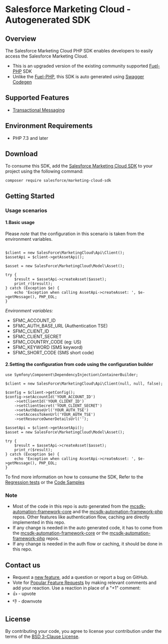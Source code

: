 # Salesforce Marketing Cloud - Autogenerated SDK

## Overview

The Salesforce Marketing Cloud PHP SDK enables developers to easily access the Salesforce Marketing Cloud.

- This is an upgraded version of the existing community supported [Fuel-PHP](https://github.com/salesforce-marketingcloud/FuelSDK-PHP) SDK
- Unlike the [Fuel-PHP](https://github.com/salesforce-marketingcloud/FuelSDK-PHP), this SDK is auto generated using [Swagger Codegen](https://github.com/swagger-api/swagger-codegen)

## Supported Features

- [Transactional Messaging](https://developer.salesforce.com/docs/atlas.en-us.mc-apis.meta/mc-apis/transactional-messaging-api.htm)

## Environment Requirements

- PHP 7.3 and later

## Download

To consume this SDK, add the [Salesforce Marketing Cloud SDK](https://packagist.org/packages/salesforce-marketingcloud/mcsdk-automation-php) to your project using the following command:

```composer require salesforce/marketing-cloud-sdk```

## Getting Started

### Usage scenarios
#### 1.Basic usage

Please *note* that the configuration in this scenario is taken from the environment variables.
```

$client = new SalesForce\MarketingCloud\Api\Client();
$assetApi = $client->getAssetApi();

$asset = new SalesForce\MarketingCloud\Model\Asset();

try {
    $result = $assetApi->createAsset($asset);
    print_r($result);
} catch (Exception $e) {
    echo 'Exception when calling AssetApi->createAsset: ', $e->getMessage(), PHP_EOL;
}
```

*Environment variables:*
* SFMC_ACCOUNT_ID
* SFMC_AUTH_BASE_URL  (Authentication TSE)
* SFMC_CLIENT_ID
* SFMC_CLIENT_SECRET
* SFMC_COUNTRY_CODE   (eg: US)
* SFMC_KEYWORD        (SMS keyword)
* SFMC_SHORT_CODE     (SMS short code)

#### 2.Setting the configuration from code using the configuration builder
```
use Symfony\Component\DependencyInjection\ContainerBuilder;

$client = new SalesForce\MarketingCloud\Api\Client(null, null, false);

$config = $client->getConfig();
$config->setAccountId('YOUR_ACCOUNT_ID')
    ->setClientId('YOUR_CLIENT_ID')
    ->setClientSecret('YOUR_CLIENT_SECRET')
    ->setAuthBaseUrl('YOUR_AUTH_TSE')
    ->setAccessTokenUrl('YOUR_AUTH_TSE')
    ->setResourceOwnerDetailsUrl('');

$assetApi = $client->getAssetApi();
$asset = new SalesForce\MarketingCloud\Model\Asset();

try {
    $result = $assetApi->createAsset($asset);
    print_r($result);
} catch (Exception $e) {
    echo 'Exception when calling AssetApi->createAsset: ', $e->getMessage(), PHP_EOL;
}
```

To find more information on how to consume the SDK, Refer to the [Regression tests](https://github.com/salesforce-marketingcloud/mcsdk-automation-php/tree/master/src/TestHelper/Decorator) or the [Code Samples](https://github.com/salesforce-marketingcloud/mcsdk-automation-php/tree/master/samples)

### Note

- Most of the code in this repo is auto generated from the [mcsdk-automation-framework-core](https://github.com/salesforce-marketingcloud/mcsdk-automation-framework-core) and the [mcsdk-automation-framework-php](https://github.com/salesforce-marketingcloud/mcsdk-automation-framework-php) repos. Other features like authentication flow, caching are directly implemented in this repo.
- If any change is needed in the auto generated code, it has to come from the [mcsdk-automation-framework-core](https://github.com/salesforce-marketingcloud/mcsdk-automation-framework-core) or the [mcsdk-automation-framework-php](https://github.com/salesforce-marketingcloud/mcsdk-automation-framework-php) repos.
- If any change is needed in the auth flow or caching, it should be done in this repo.

## Contact us

- Request a [new feature](https://github.com/salesforce-marketingcloud/mcsdk-automation-php/issues?q=is%3Aissue+is%3Aopen+sort%3Aupdated-desc), add a question or report a bug on GitHub.
- Vote for [Popular Feature Requests](https://github.com/salesforce-marketingcloud/mcsdk-automation-php/issues?q=is%3Aissue+is%3Aopen+sort%3Aupdated-desc) by making relevant comments and add your reaction. Use a reaction in place of a "+1" comment:
- 👍 - upvote
- 👎 - downvote

## License
By contributing your code, you agree to license your contribution under the terms of the [BSD 3-Clause License](https://github.com/salesforce-marketingcloud/mcsdk-automation-php/blob/master/license.md).
